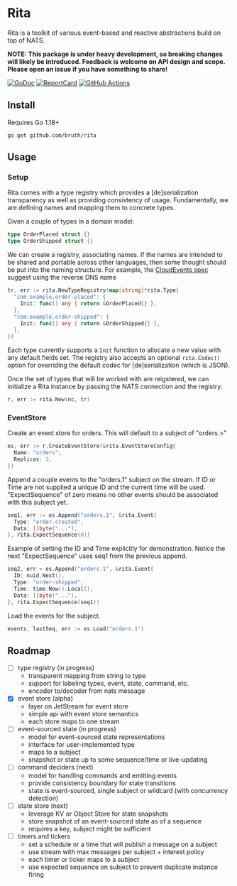 # Rita


Rita is a toolkit of various event-based and reactive abstractions build on top of NATS.

**NOTE: This package is under heavy development, so breaking changes will likely be introduced. Feedback is welcome on API design and scope. Please open an issue if you have something to share!**


[![GoDoc][GoDoc-Image]][GoDoc-URL] [![ReportCard][ReportCard-Image]][ReportCard-URL] [![GitHub Actions][GitHubActions-Image]][GitHubActions-URL]

[GoDoc-Image]: https://pkg.go.dev/badge/github.com/bruth/rita
[GoDoc-URL]: https://pkg.go.dev/github.com/bruth/rita
[ReportCard-Image]: https://goreportcard.com/report/github.com/bruth/rita
[ReportCard-URL]: https://goreportcard.com/report/github.com/bruth/rita
[GitHubActions-Image]: https://github.com/bruth/rita/actions/workflows/ci.yaml/badge.svg?branch=main
[GitHubActions-URL]: https://github.com/bruth/rita/actions?query=branch%3Amain

## Install

Requires Go 1.18+

```
go get github.com/bruth/rita
```

## Usage

### Setup

Rita comes with a type registry which provides a [de]serialization transparency as well as providing consistency of usage. Fundamentally, we are defining names and mapping them to concrete types.

Given a couple of types in a domain model:

```go
type OrderPlaced struct {}
type OrderShipped struct {}
```

We can create a registry, associating names. If the names are intended to be shared and portable across other languages, then some thought should be put into the naming structure. For example, the [CloudEvents spec](https://github.com/cloudevents/spec/blob/v1.0.1/spec.md#type) suggest using the reverse DNS name

```go
tr, err := rita.NewTypeRegistry(map[string]*rita.Type{
  "com.example.order-placed": {
    Init: func() any { return &OrderPlaced{} },
  },
  "com.example.order-shipped": {
    Init: func() any { return &OrderShipped{} },
  },
})
```

Each type currently supports a `Init` function to allocate a new value with any default fields set. The registry also accepts an optional `rita.Codec()` option for overriding the default codec for [de]serialization (which is JSON).

Once the set of types that will be worked with are reigstered, we can initialize a Rita instance by passing the NATS connection and the registry.

```go
r, err := rita.New(nc, tr)
```

### EventStore

Create an event store for orders. This will default to a subject of "orders.>"

```go
es, err := r.CreateEventStore(&rita.EventStoreConfig{
  Name: "orders",
  Replicas: 3,
})
```

Append a couple events to the "orders.1" subject on the stream. If ID or Time are not supplied
a unique ID and the current time will be used. "ExpectSequence" of zero means no other
events should be associated with this subject yet.

```go
seq1, err := es.Append("orders.1", &rita.Event{
  Type: "order-created",
  Data: []byte("..."),
}, rita.ExpectSequence(0))
```

Example of setting the ID and Time explicitly for demonstration. Notice the next "ExpectSequence" uses seq1 from the previous append.

```go
seq2, err = es.Append("orders.1", &rita.Event{
  ID: nuid.Next(),
  Type: "order-shipped",
  Time: time.Now().Local(),
  Data: []byte("..."),
}, rita.ExpectSequence(seq1))
```

Load the events for the subject.

```go
events, lastSeq, err := es.Load("orders.1")
```

## Roadmap

- [ ] type registry (in progress)
  - transparent mapping from string to type
  - support for labeling types, event, state, command, etc.
  - encoder to/decoder from nats message
- [x] event store (alpha)
  - layer on JetStream for event store
  - simple api with event store semantics
  - each store maps to one stream
- [ ] event-sourced state (in progress)
  - model for event-sourced state representations
  - interface for user-implemented type
  - maps to a subject
  - snapshot or state up to some sequence/time or live-updating
- [ ] command deciders (next)
  - model for handling commands and emitting events
  - provide consistency boundary for state transitions
  - state is event-sourced, single subject or wildcard (with concurrency detection)
- [ ] state store (next)
  - leverage KV or Object Store for state snapshots
  - store snapshot of an event-sourced state as of a sequence
  - requires a key, subject might be sufficient
- [ ] timers and tickers
  - set a schedule or a time that will publish a message on a subject
  - use stream with max messages per subject + interest policy
  - each timer or ticker maps to a subject
  - use expected sequence on subject to prevent duplicate instance firing

